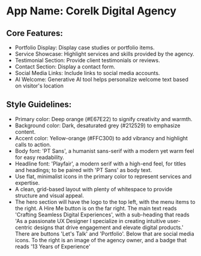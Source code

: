# **App Name**: Corelk Digital Agency

## Core Features:

- Portfolio Display: Display case studies or portfolio items.
- Service Showcase: Highlight services and skills provided by the agency.
- Testimonial Section: Provide client testimonials or reviews.
- Contact Section: Display a contact form.
- Social Media Links: Include links to social media accounts.
- AI Welcome: Generative AI tool helps personalize welcome text based on visitor's location

## Style Guidelines:

- Primary color: Deep orange (#E67E22) to signify creativity and warmth.
- Background color: Dark, desaturated grey (#212529) to emphasize content.
- Accent color: Yellow-orange (#FFC300) to add vibrancy and highlight calls to action.
- Body font: 'PT Sans', a humanist sans-serif with a modern yet warm feel for easy readability.
- Headline font: 'Playfair', a modern serif with a high-end feel, for titles and headings; to be paired with 'PT Sans' as body text.
- Use flat, minimalist icons in the primary color to represent services and expertise.
- A clean, grid-based layout with plenty of whitespace to provide structure and visual appeal.
- The hero section will have the logo to the top left, with the menu items to the right. A Hire Me button is on the far right. The main text reads 'Crafting Seamless Digital Experiences', with a sub-heading that reads 'As a passionate UX Designer I specialize in creating intuitive user-centric designs that drive engagement and elevate digital products.' There are buttons 'Let's Talk' and 'Portfolio'. Below that are social media icons. To the right is an image of the agency owner, and a badge that reads '13 Years of Experience'